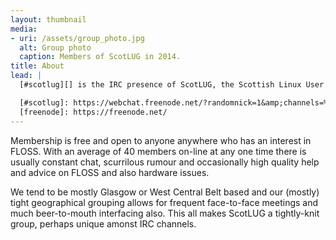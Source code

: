 ```yaml
---
layout: thumbnail
media:
- uri: /assets/group_photo.jpg
  alt: Group photo
  caption: Members of ScotLUG in 2014.
title: About
lead: |
  [#scotlug][] is the IRC presence of ScotLUG, the Scottish Linux User Group.  We are hosted on [freenode][].  The IRC channel has in many ways come to be the embodiment of ScotLUG due to the immediacy of the media.

  [#scotlug]: https://webchat.freenode.net/?randomnick=1&amp;channels=%23scotlug&amp;prompt=1
  [freenode]: https://freenode.net/
---
```


Membership is free and open to anyone anywhere who has an interest in FLOSS.  With an average of 40 members on-line at any one time there is usually constant chat, scurrilous rumour and occasionally high quality help and advice on FLOSS and also hardware issues.

We tend to be mostly Glasgow or West Central Belt based and our (mostly) tight geographical grouping allows for frequent face-to-face meetings and much beer-to-mouth interfacing also.  This all makes ScotLUG a tightly-knit group, perhaps unique amonst IRC channels.
